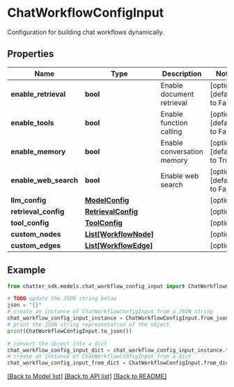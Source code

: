 # ChatWorkflowConfigInput

Configuration for building chat workflows dynamically.

## Properties

Name | Type | Description | Notes
------------ | ------------- | ------------- | -------------
**enable_retrieval** | **bool** | Enable document retrieval | [optional] [default to False]
**enable_tools** | **bool** | Enable function calling | [optional] [default to False]
**enable_memory** | **bool** | Enable conversation memory | [optional] [default to True]
**enable_web_search** | **bool** | Enable web search | [optional] [default to False]
**llm_config** | [**ModelConfig**](ModelConfig.md) |  | [optional] 
**retrieval_config** | [**RetrievalConfig**](RetrievalConfig.md) |  | [optional] 
**tool_config** | [**ToolConfig**](ToolConfig.md) |  | [optional] 
**custom_nodes** | [**List[WorkflowNode]**](WorkflowNode.md) |  | [optional] 
**custom_edges** | [**List[WorkflowEdge]**](WorkflowEdge.md) |  | [optional] 

## Example

```python
from chatter_sdk.models.chat_workflow_config_input import ChatWorkflowConfigInput

# TODO update the JSON string below
json = "{}"
# create an instance of ChatWorkflowConfigInput from a JSON string
chat_workflow_config_input_instance = ChatWorkflowConfigInput.from_json(json)
# print the JSON string representation of the object
print(ChatWorkflowConfigInput.to_json())

# convert the object into a dict
chat_workflow_config_input_dict = chat_workflow_config_input_instance.to_dict()
# create an instance of ChatWorkflowConfigInput from a dict
chat_workflow_config_input_from_dict = ChatWorkflowConfigInput.from_dict(chat_workflow_config_input_dict)
```
[[Back to Model list]](../README.md#documentation-for-models) [[Back to API list]](../README.md#documentation-for-api-endpoints) [[Back to README]](../README.md)


